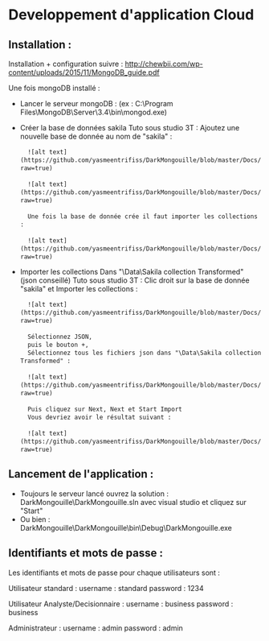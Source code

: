 # Developpement d'application Cloud

## Installation :

Installation + configuration suivre : http://chewbii.com/wp-content/uploads/2015/11/MongoDB_guide.pdf

Une fois mongoDB installé : 
- Lancer le serveur mongoDB : (ex : C:\Program Files\MongoDB\Server\3.4\bin\mongod.exe)

- Créer la base de données sakila
	Tuto sous studio 3T :
		Ajoutez une nouvelle base de donnée au nom de "sakila" :
		
		![alt text](https://github.com/yasmeentrifiss/DarkMongouille/blob/master/Docs/img/img1.png?raw=true)
		
		![alt text](https://github.com/yasmeentrifiss/DarkMongouille/blob/master/Docs/img/img2.png?raw=true)
		
		Une fois la base de donnée crée il faut importer les collections :
		
		![alt text](https://github.com/yasmeentrifiss/DarkMongouille/blob/master/Docs/img/img3.png?raw=true)

- Importer les collections Dans "\Data\Sakila collection Transformed" (json conseillé)
	Tuto sous studio 3T :
		Clic droit sur la base de donnée "sakila" et Importer les collections :
		
		![alt text](https://github.com/yasmeentrifiss/DarkMongouille/blob/master/Docs/img/img4.png?raw=true)
		
		Sélectionnez JSON,
		puis le bouton +,
		Sélectionnez tous les fichiers json dans "\Data\Sakila collection Transformed" :
		
		![alt text](https://github.com/yasmeentrifiss/DarkMongouille/blob/master/Docs/img/img5.png?raw=true)
		
		Puis cliquez sur Next, Next et Start Import
		Vous devriez avoir le résultat suivant :
		
		![alt text](https://github.com/yasmeentrifiss/DarkMongouille/blob/master/Docs/img/img6.png?raw=true)

## Lancement de l'application :

- Toujours le serveur lancé ouvrez la solution : DarkMongouille\DarkMongouille.sln avec visual studio et cliquez sur "Start"
- Ou bien : DarkMongouille\DarkMongouille\bin\Debug\DarkMongouille.exe

## Identifiants et mots de passe :

Les identifiants et mots de passe pour chaque utilisateurs sont :


Utilisateur standard : 
username : standard
password : 1234

Utilisateur Analyste/Decisionnaire :
username : business
password : business

Administrateur : 
username : admin
password : admin